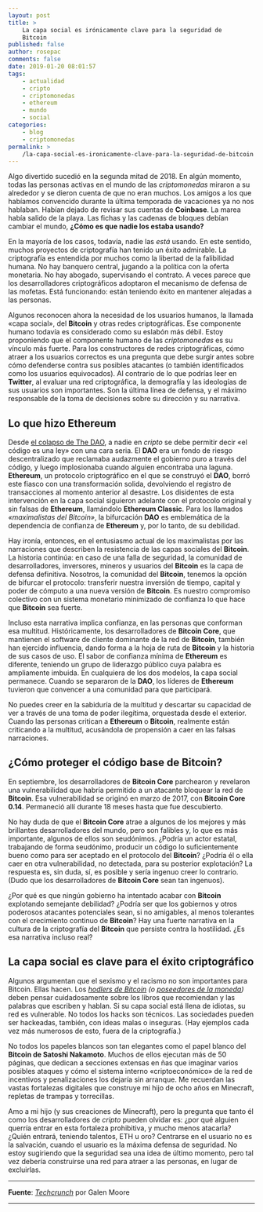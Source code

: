```yaml
---
layout: post
title: >
    La capa social es irónicamente clave para la seguridad de
    Bitcoin
published: false
author: rosepac
comments: false
date: 2019-01-20 08:01:57
tags:
    - actualidad
    - cripto
    - criptomonedas
    - ethereum
    - mundo
    - social
categories:
    - blog
    - criptomonedas
permalink: >
    /la-capa-social-es-ironicamente-clave-para-la-seguridad-de-bitcoin
---
```

Algo divertido sucedió en la segunda mitad de 2018. En algún momento, todas las personas activas en el mundo de las _criptomonedas_ miraron a su alrededor y se dieron cuenta de que no eran muchos. Los amigos a los que habíamos convencido durante la última temporada de vacaciones ya no nos hablaban. Habían dejado de revisar sus cuentas de **Coinbase**. La marea había salido de la playa. Las fichas y las cadenas de bloques debían cambiar el mundo, **¿Cómo es que nadie los estaba usando?**

En la mayoría de los casos, todavía, nadie las _está_ usando. En este sentido, muchos proyectos de criptografía han tenido un éxito admirable. La criptografía es entendida por muchos como la libertad de la falibilidad humana. No hay banquero central, jugando a la política con la oferta monetaria. No hay abogado, supervisando el contrato. A veces parece que los desarrolladores criptográficos adoptaron el mecanismo de defensa de las mofetas. Está funcionando: están teniendo éxito en mantener alejadas a las personas.

Algunos reconocen ahora la necesidad de los usuarios humanos, la llamada &#171;capa social&#187;, del **Bitcoin** y otras redes criptográficas. Ese componente humano todavía es considerado como su eslabón más débil. Estoy proponiendo que el componente humano de las _criptomonedas_ es su vínculo más fuerte. Para los constructores de redes criptográficas, cómo atraer a los usuarios correctos es una pregunta que debe surgir antes sobre cómo defenderse contra sus posibles atacantes (o también identificados como los usuarios equivocados). Al contrario de lo que podrías leer en **Twitter**, al evaluar una red criptográfica, la demografía y las ideologías de sus usuarios son importantes. Son la última línea de defensa, y el máximo responsable de la toma de decisiones sobre su dirección y su narrativa.

## Lo que hizo Ethereum

Desde [el colapso de The DAO][1], a nadie en _cripto_ se debe permitir decir &#171;el código es una ley&#187; con una cara seria. El **DAO** era un fondo de riesgo descentralizado que reclamaba audazmente el gobierno puro a través del código, y luego implosionaba cuando alguien encontraba una laguna. **Ethereum**, un protocolo criptográfico en el que se construyó el **DAO**, borró este fiasco con una transformación solida, devolviendo el registro de transacciones al momento anterior al desastre. Los disidentes de esta intervención en la capa social siguieron adelante con el protocolo original y sin falsas de **Ethereum**, llamándolo **Ethereum Classic**. Para los llamados _&#171;maximalistas del Bitcoin&#187;_, la bifurcación **DAO** es emblemática de la dependencia de confianza de **Ethereum** y, por lo tanto, de su debilidad.

Hay ironía, entonces, en el entusiasmo actual de los maximalistas por las narraciones que describen la resistencia de las capas sociales del **Bitcoin**. La historia continúa: en caso de una falla de seguridad, la comunidad de desarrolladores, inversores, mineros y usuarios del **Bitcoin** es la capa de defensa definitiva. Nosotros, la comunidad del **Bitcoin**, tenemos la opción de bifurcar el protocolo: transferir nuestra inversión de tiempo, capital y poder de cómputo a una nueva versión de **Bitcoin**. Es nuestro compromiso colectivo con un sistema monetario minimizado de confianza lo que hace que **Bitcoin** sea fuerte.

Incluso esta narrativa implica confianza, en las personas que conforman esa multitud. Históricamente, los desarrolladores de **Bitcoin Core**, que mantienen el software de cliente dominante de la red de **Bitcoin**, también han ejercido influencia, dando forma a la hoja de ruta de **Bitcoin** y la historia de sus casos de uso. El sabor de confianza mínima de **Ethereum** es diferente, teniendo un grupo de liderazgo público cuya palabra es ampliamente imbuida. En cualquiera de los dos modelos, la capa social permanece. Cuando se separaron de la **DAO**, los líderes de **Ethereum** tuvieron que convencer a una comunidad para que participará.

No puedes creer en la sabiduría de la multitud y descartar su capacidad de ver a través de una toma de poder ilegítima, orquestada desde el exterior. Cuando las personas critican a **Ethereum** o **Bitcoin**, realmente están criticando a la multitud, acusándola de propensión a caer en las falsas narraciones.

## ¿Cómo proteger el código base de Bitcoin?

En septiembre, los desarrolladores de **Bitcoin Core** parchearon y revelaron una vulnerabilidad que habría permitido a un atacante bloquear la red de **Bitcoin**. Esa vulnerabilidad se originó en marzo de 2017, con **Bitcoin Core 0.14**. Permaneció allí durante 18 meses hasta que fue descubierto.

No hay duda de que el **Bitcoin Core** atrae a algunos de los mejores y más brillantes desarrolladores del mundo, pero son falibles y, lo que es más importante, algunos de ellos son seudónimos. ¿Podría un actor estatal, trabajando de forma seudónimo, producir un código lo suficientemente bueno como para ser aceptado en el protocolo del **Bitcoin**? ¿Podría él o ella caer en otra vulnerabilidad, no detectada, para su posterior explotación? La respuesta es, sin duda, sí, es posible y sería ingenuo creer lo contrario. (Dudo que los desarrolladores de **Bitcoin Core** sean tan ingenuos).

¿Por qué es que ningún gobierno ha intentado acabar con **Bitcoin** explotando semejante debilidad? ¿Podría ser que los gobiernos y otros poderosos atacantes potenciales sean, si no amigables, al menos tolerantes con el crecimiento continuo de **Bitcoin**? Hay una fuerte narrativa en la cultura de la criptografía del **Bitcoin** que persiste contra la hostilidad. ¿Es esa narrativa incluso real?

## La capa social es clave para el éxito criptográfico

Algunos argumentan que el sexismo y el racismo no son importantes para Bitcoin. Ellas hacen. Los _[hodlers de Bitcoin][2] (o [poseedores de la moneda][3])_ deben pensar cuidadosamente sobre los libros que recomiendan y las palabras que escriben y hablan. Si su capa social está llena de idiotas, su red es vulnerable. No todos los hacks son técnicos. Las sociedades pueden ser hackeadas, también, con ideas malas o inseguras. (Hay ejemplos cada vez más numerosos de esto, fuera de la criptografía.)

No todos los papeles blancos son tan elegantes como el papel blanco del **Bitcoin de Satoshi Nakamoto**. Muchos de ellos ejecutan más de 50 páginas, que dedican a secciones extensas en ñas que imaginar varios posibles ataques y cómo el sistema interno &#171;criptoeconómico&#187; de la red de incentivos y penalizaciones los dejaría sin arranque. Me recuerdan las vastas fortalezas digitales que construye mi hijo de ocho años en Minecraft, repletas de trampas y torrecillas.

Amo a mi hijo (y sus creaciones de Minecraft), pero la pregunta que tanto él como los desarrolladores de _cripto_ pueden olvidar es: ¿por qué alguien querría entrar en esta fortaleza prohibitiva, y mucho menos atacarla? ¿Quién entrará, teniendo talentos, ETH u oro? Centrarse en el usuario no es la salvación, cuando el usuario es la máxima defensa de seguridad. No estoy sugiriendo que la seguridad sea una idea de último momento, pero tal vez debería construirse una red para atraer a las personas, en lugar de excluirlas.

* * *

**Fuente**: _[Techcrunch][4]_ por Galen Moore

* * *

 [1]: https://www.coindesk.com/understanding-dao-hack-journalists
 [2]: https://en.wikipedia.org/wiki/Hodl
 [3]: https://en.wikipedia.org/wiki/Buy_and_hold
 [4]: https://techcrunch.com/2019/01/19/bitcoin-social-layer/